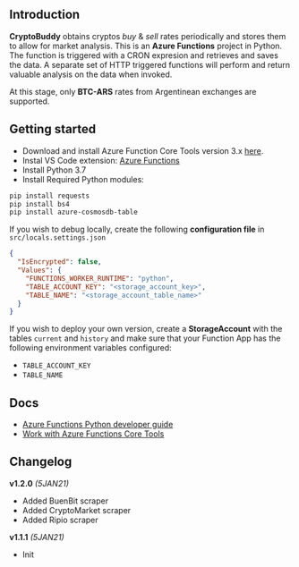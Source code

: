 ## Introduction

**CryptoBuddy** obtains cryptos *buy* & *sell* rates periodically and stores them to allow for market analysis. This is an **Azure Functions** project in Python. The function is triggered with a CRON expresion and retrieves and saves the data. A separate set of HTTP triggered functions will perform and return valuable analysis on the data when invoked.

At this stage, only **BTC-ARS** rates from Argentinean exchanges are supported.

## Getting started

- Download and install Azure Function Core Tools version 3.x [here](https://docs.microsoft.com/en-us/azure/azure-functions/functions-run-local?tabs=windows%2Ccsharp%2Cbash#install-the-azure-functions-core-tools).
- Instal VS Code extension: [Azure Functions](https://marketplace.visualstudio.com/items?itemName=ms-azuretools.vscode-azurefunctions)
- Install Python 3.7
- Install Required Python modules:

```bash
pip install requests
pip install bs4
pip install azure-cosmosdb-table
```

If you wish to debug locally, create the following **configuration file** in `src/locals.settings.json`

```json
{
  "IsEncrypted": false,
  "Values": {
    "FUNCTIONS_WORKER_RUNTIME": "python",
    "TABLE_ACCOUNT_KEY": "<storage_account_key>",
    "TABLE_NAME": "<storage_account_table_name>"
  }
}
```

If you wish to deploy your own version, create a **StorageAccount** with the tables `current` and `history` and make sure that your Function App has the following environment variables configured:
- `TABLE_ACCOUNT_KEY`
- `TABLE_NAME`

## Docs

- [Azure Functions Python developer guide](https://docs.microsoft.com/en-us/azure/azure-functions/functions-reference-python)
- [Work with Azure Functions Core Tools](https://docs.microsoft.com/en-us/azure/azure-functions/functions-run-local?tabs=windows%2Cpython%2Cbash)

## Changelog

**v1.2.0** *(5JAN21)*

- Added BuenBit scraper
- Added CryptoMarket scraper
- Added Ripio scraper

**v1.1.1** *(5JAN21)*

 - Init
